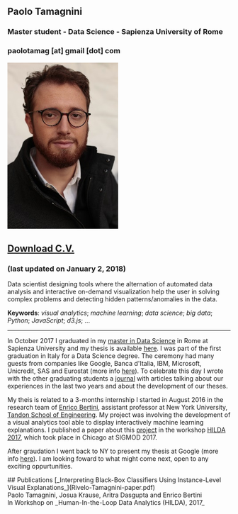 ## Paolo Tamagnini
### Master student - Data Science - Sapienza University of Rome
### paolotamag [at] gmail [dot] com
![Image](me_small.jpg)
## [Download C.V.](paolotamag_cv.pdf) 
### (last updated on January 2, 2018)
<p>
Data scientist designing tools where the alternation of automated data analysis and interactive on-demand visualization help the user in solving complex problems and detecting hidden patterns/anomalies in the data.
</p>
<p>
<b>Keywords</b>: <i>visual analytics</i>; <i>machine learning</i>; <i>data science</i>; <i>big data</i>; <i>Python</i>; <i>JavaScript</i>; <i>d3.js</i>; ...
</p>
<hr>
<p>In October 2017 I graduated in my <a href="http://datascience.i3s.uniroma1.it/it">master in Data Science</a> in Rome at Sapienza University and my thesis is available <a href="1536242_tamagnini_master_thesis.pdf">here</a>. I was part of the first graduation in Italy for a Data Science degree. The ceremony had many guests from companies like Google, Banca d'Italia, IBM, Microsoft, Unicredit, SAS and Eurostat (more info <a href="http://datascience.i3s.uniroma1.it/it/archivionotizie/data-science-first-graduation">here</a>). To celebrate this day I wrote with the other graduating students a <a href="journal.pdf">journal</a> with articles talking about our experiences in the last two years and about the development of our theses.</p>
<p>My theis is related to a 3-months internship I started in August 2016 in the research team of <a href="http://enrico.bertini.io/">Enrico Bertini</a>, assistant professor at New York University, <a href="http://engineering.nyu.edu/">Tandon School of Engineering</a>. 
My project was involving the development of a visual analytics tool able to display interactively machine learning explanations. 
I published a paper about this <a href="http://nyuvis-web.poly.edu/projects/rivelo/">project</a> in the workshop <a href="http://hilda.io/2017/">HILDA 2017</a>, which took place in Chicago at SIGMOD 2017.</p>
<p>After graudation I went back to NY to present my thesis at Google (more info <a href="https://sites.google.com/site/nycresearchseminar/">here</a>). 
I am looking foward to what might come next, open to any exciting oppurtunities.</p>
## Publications
[_Interpreting Black-Box Classifiers Using Instance-Level Visual Explanations_](Rivelo-Tamagnini-paper.pdf)<br>
Paolo Tamagnini, Josua Krause, Aritra Dasgupta and Enrico Bertini<br>
In Workshop on _Human-In-the-Loop Data Analytics (HILDA), 2017_<br>


